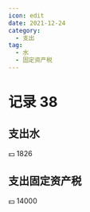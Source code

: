 ```yaml
---
icon: edit
date: 2021-12-24
category:
  - 支出
tag:
  - 水
  - 固定资产税
---
```


# 记录 38

## 支出水

:yen: 1826

## 支出固定资产税

:yen: 14000
